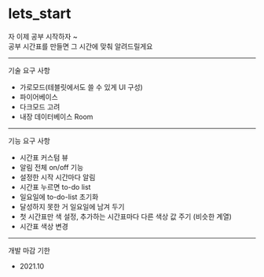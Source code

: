 # lets_start
자 이제 공부 시작하자 ~  
공부 시간표를 만들면 그 시간에 맞춰 알려드릴게요  


---
기술 요구 사항
- 가로모드(테블릿에서도 쓸 수 있게 UI 구성)
- 파이어베이스
- 다크모드 고려
- 내장 데이터베이스 Room

---
기능 요구 사항
- 시간표 커스텀 뷰
- 알림 전체 on/off 기능
- 설정한 시작 시간마다 알림
- 시간표 누르면 to-do list
- 일요일에 to-do-list 초기화
- 달성하지 못한 거 일요일에 남겨 두기
- 첫 시간표만 색 설정, 추가하는 시간표마다 다른 색상 값 주기 (비슷한 계열)
- 시간표 색상 변경


---
개발 마감 기한
- 2021.10
